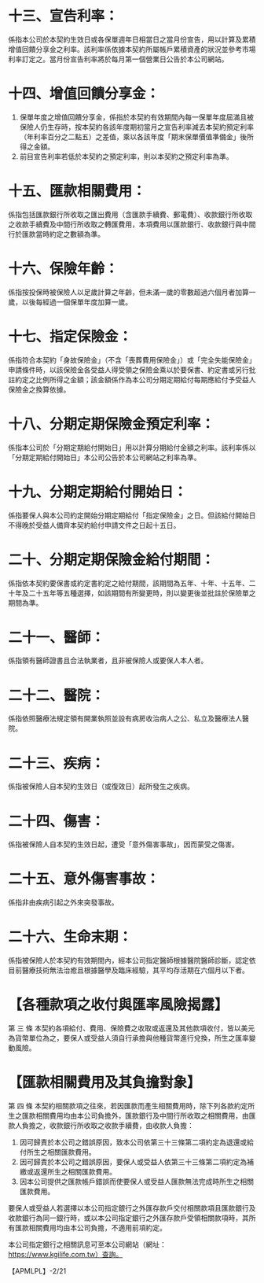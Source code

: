 # 十三、宣告利率：

係指本公司於本契約生效日或各保單週年日相當日之當月份宣告，用以計算及累積增值回饋分享金之利率。該利率係依據本契約所屬帳戶累積資產的狀況並參考市場利率訂定之。當月份宣告利率將於每月第一個營業日公告於本公司網站。

# 十四、增值回饋分享金：

1. 保單年度之增值回饋分享金，係指於本契約有效期間內每一保單年度屆滿且被保險人仍生存時，按本契約各該年度期初當月之宣告利率減去本契約預定利率（年利率百分之二點五）之差值，乘以各該年度「期末保單價值準備金」後所得之金額。
2. 前目宣告利率若低於本契約之預定利率，則以本契約之預定利率為準。

# 十五、匯款相關費用：

係指包括匯款銀行所收取之匯出費用（含匯款手續費、郵電費）、收款銀行所收取之收款手續費及中間行所收取之轉匯費用，本項費用以匯款銀行、收款銀行與中間行於匯款當時約定之數額為準。

# 十六、保險年齡：

係指按投保時被保險人以足歲計算之年齡，但未滿一歲的零數超過六個月者加算一歲，以後每經過一個保單年度加算一歲。

# 十七、指定保險金：

係指符合本契約「身故保險金」（不含「喪葬費用保險金」）或「完全失能保險金」申請條件時，以該保險金各受益人得受領之保險金乘以於要保書、約定書或另行批註約定之比例所得之金額；該金額係作為本公司分期定期給付每期應給付予受益人保險金之換算依據。

# 十八、分期定期保險金預定利率：

係指本公司於「分期定期給付開始日」用以計算分期給付金額之利率。該利率係以「分期定期給付開始日」本公司公告於本公司網站之利率為準。

# 十九、分期定期給付開始日：

係指要保人與本公司約定開始分期定期給付「指定保險金」之日。但該給付開始日不得晚於受益人備齊本契約給付申請文件之日起十五日。

# 二十、分期定期保險金給付期間：

係指依本契約要保書或約定書約定之給付期間，該期間為五年、十年、十五年、二十年及二十五年等五種選擇，如該期間有所變更時，則以變更後並批註於保險單之期間為準。

# 二十一、醫師：

係指領有醫師證書且合法執業者，且非被保險人或要保人本人者。

# 二十二、醫院：

係指依照醫療法規定領有開業執照並設有病房收治病人之公、私立及醫療法人醫院。

# 二十三、疾病：

係指被保險人自本契約生效日（或復效日）起所發生之疾病。

# 二十四、傷害：

係指被保險人自本契約生效日起，遭受「意外傷害事故」，因而蒙受之傷害。

# 二十五、意外傷害事故：

係指非由疾病引起之外來突發事故。

# 二十六、生命末期：

係指被保險人於本契約有效期間內，經本公司指定醫師根據醫院醫師診斷，認定依目前醫療技術無法治癒且根據醫學及臨床經驗，其平均存活期在六個月以下者。

# 【各種款項之收付與匯率風險揭露】

第 三 條 本契約各項給付、費用、保險費之收取或返還及其他款項收付，皆以美元為貨幣單位為之，要保人或受益人須自行承擔與他種貨幣進行兌換，所生之匯率變動風險。

# 【匯款相關費用及其負擔對象】

第 四 條 本契約相關款項之往來，若因匯款而產生相關費用時，除下列各款約定所生之匯款相關費用均由本公司負擔外，匯款銀行及中間行所收取之相關費用，由匯款人負擔之，收款銀行所收取之收款手續費，由收款人負擔：

1. 因可歸責於本公司之錯誤原因，致本公司依第三十三條第二項約定為退還或給付所生之相關匯款費用。
2. 因可歸責於本公司之錯誤原因，要保人或受益人依第三十三條第二項約定為補繳或返還所生之相關匯款費用。
3. 因本公司提供之匯款帳戶錯誤而使要保人或受益人匯款無法完成時所生之相關匯款費用。

要保人或受益人若選擇以本公司指定銀行之外匯存款戶交付相關款項且匯款銀行及收款銀行為同一銀行時，或以本公司指定銀行之外匯存款戶受領相關款項時，其所有匯款相關費用均由本公司負擔，不適用前項約定。

本公司指定銀行之相關訊息可至本公司網站（網址：https://www.kgilife.com.tw）查詢。

【APMLPL】-2/21